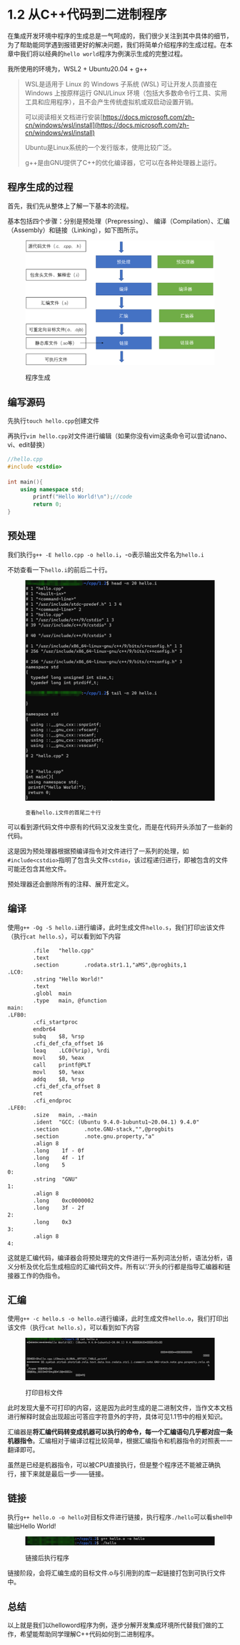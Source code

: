 # 1.2 从C++代码到二进制程序

在集成开发环境中程序的生成总是一气呵成的，我们很少关注到其中具体的细节，为了帮助能同学遇到报错更好的解决问题，我们将简单介绍程序的生成过程。在本章中我们将以经典的`hello world`程序为例演示生成的完整过程。

我所使用的环境为，WSL2 + Ubuntu20.04 + g++

> WSL是适用于 Linux 的 Windows 子系统 (WSL) 可让开发人员直接在 Windows 上按原样运行 GNU/Linux 环境（包括大多数命令行工具、实用工具和应用程序），且不会产生传统虚拟机或双启动设置开销。
>
> 可以阅读相关文档进行安装[https://docs.microsoft.com/zh-cn/windows/wsl/install](https://docs.microsoft.com/zh-cn/windows/wsl/install)
>
> Ubuntu是Linux系统的一个发行版本，使用比较广泛。
>
> g++是由GNU提供了C++的优化编译器，它可以在各种处理器上运行。

## 程序生成的过程

首先，我们先从整体上了解一下基本的流程。

基本包括四个步骤：分别是预处理（Prepressing）、 编译（Compilation）、汇编（Assembly）和链接（Linking），如下图所示。

<figure><img src="../.gitbook/assets/编译过程.png" alt=""><figcaption><p>程序生成</p></figcaption></figure>

## 编写源码

先执行`touch hello.cpp`创建文件

再执行`vim hello.cpp`对文件进行编辑（如果你没有vim这条命令可以尝试nano、vi、edit替换）

```cpp
//hello.cpp
#include <cstdio>

int main(){
	using namespace std;
        printf("Hello World!\n");//code
        return 0;
}
```

## 预处理

我们执行`g++ -E hello.cpp -o hello.i`，-o表示输出文件名为`hello.i`

不妨查看一下`hello.i`的前后二十行。

<figure><img src="../.gitbook/assets/image (2).png" alt=""><figcaption><p><code>查看hello.i文件的首尾二十行</code></p></figcaption></figure>

可以看到源代码文件中原有的代码又没发生变化，而是在代码开头添加了一些新的代码。

这是因为预处理器根据预编译指令对文件进行了一系列的处理，如`#include<cstdio>`指明了包含头文件`cstdio`，该过程递归进行，即被包含的文件可能还包含其他文件。

预处理器还会删除所有的注释、展开宏定义。

## 编译

使用`g++ -Og -S hello.i`进行编译，此时生成文件`hello.s`，我们打印出该文件（执行`cat hello.s`），可以看到如下内容

```asmatmel
        .file   "hello.cpp"
        .text
        .section        .rodata.str1.1,"aMS",@progbits,1
.LC0:
        .string "Hello World!"
        .text
        .globl  main
        .type   main, @function
main:
.LFB0:
        .cfi_startproc
        endbr64
        subq    $8, %rsp
        .cfi_def_cfa_offset 16
        leaq    .LC0(%rip), %rdi
        movl    $0, %eax
        call    printf@PLT
        movl    $0, %eax
        addq    $8, %rsp
        .cfi_def_cfa_offset 8
        ret
        .cfi_endproc
.LFE0:
        .size   main, .-main
        .ident  "GCC: (Ubuntu 9.4.0-1ubuntu1~20.04.1) 9.4.0"
        .section        .note.GNU-stack,"",@progbits
        .section        .note.gnu.property,"a"
        .align 8
        .long    1f - 0f
        .long    4f - 1f
        .long    5
0:
        .string  "GNU"
1:
        .align 8
        .long    0xc0000002
        .long    3f - 2f
2:
        .long    0x3
3:
        .align 8
4:
```

这就是汇编代码，编译器会将预处理完的文件进行一系列词法分析，语法分析，语义分析及优化后生成相应的汇编代码文件。所有以‘.’开头的行都是指导汇编器和链接器工作的伪指令。

## 汇编

使用`g++ -c hello.s -o hello.o`进行编译，此时生成文件`hello.o`，我们打印出该文件（执行`cat hello.s`），可以看到如下内容

<figure><img src="../.gitbook/assets/image.png" alt=""><figcaption><p>打印目标文件</p></figcaption></figure>

此时发现大量不可打印的内容，这是因为此时生成的是二进制文件，当作文本文档进行解释时就会出现超出可答应字符意外的字符，具体可见1.1节中的相关知识。

汇编器是**将汇编代码转变成机器可以执行的命令，每一个汇编语句几乎都对应一条机器指令**。汇编相对于编译过程比较简单，根据汇编指令和机器指令的对照表一一翻译即可。

虽然是已经是机器指令，可以被CPU直接执行，但是整个程序还不能被正确执行，接下来就是最后一步——链接。

## 链接

执行`g++ hello.o -o hello`对目标文件进行链接，执行程序`./hello`可以看shell中输出Hello World!

<figure><img src="../.gitbook/assets/image (3).png" alt=""><figcaption><p>链接后执行程序</p></figcaption></figure>

链接阶段，会将汇编生成的目标文件.o与引用到的库一起链接打包到可执行文件中。

## 总结

以上就是我们以helloword程序为例，逐步分解开发集成环境所代替我们做的工作，希望能帮助同学理解C++代码如何到二进制程序。
